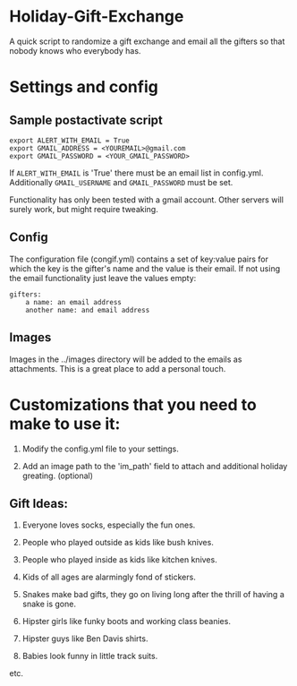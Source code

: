 # Holiday-Gift-Exchange
A quick script to randomize a gift exchange and email all the gifters so that nobody knows who everybody has.

# Settings and config 

## Sample postactivate script

    export ALERT_WITH_EMAIL = True
    export GMAIL_ADDRESS = <YOUREMAIL>@gmail.com
    export GMAIL_PASSWORD = <YOUR_GMAIL_PASSWORD>

If `ALERT_WITH_EMAIL` is 'True' there must be an email list in 
config.yml.  Additionally `GMAIL_USERNAME` and `GMAIL_PASSWORD`
must be set.

Functionality has only been tested with a gmail account.  Other
servers will surely work, but might require tweaking.

## Config
The configuration file (congif.yml) contains a set of key:value
pairs for which the key is the gifter's name and the value
is their email.  If not using the email functionality just leave
the values empty:

    gifters:
        a name: an email address
        another name: and email address

## Images
Images in the ../images directory will be added to the emails
as attachments.  This is a great place to add a personal touch.

# Customizations that you need to make to use it:

1. Modify the config.yml file to your settings.

2. Add an image path to the 'im_path' field to attach and additional holiday greating. (optional) 

## Gift Ideas:

1. Everyone loves socks, especially the fun ones.

2. People who played outside as kids like bush knives.

3. People who played inside as kids like kitchen knives.

4. Kids of all ages are alarmingly fond of stickers.

5. Snakes make bad gifts, they go on living long after the thrill of having a snake is gone. 

6. Hipster girls like funky boots and working class beanies.

7. Hipster guys like Ben Davis shirts.

8. Babies look funny in little track suits.

etc.